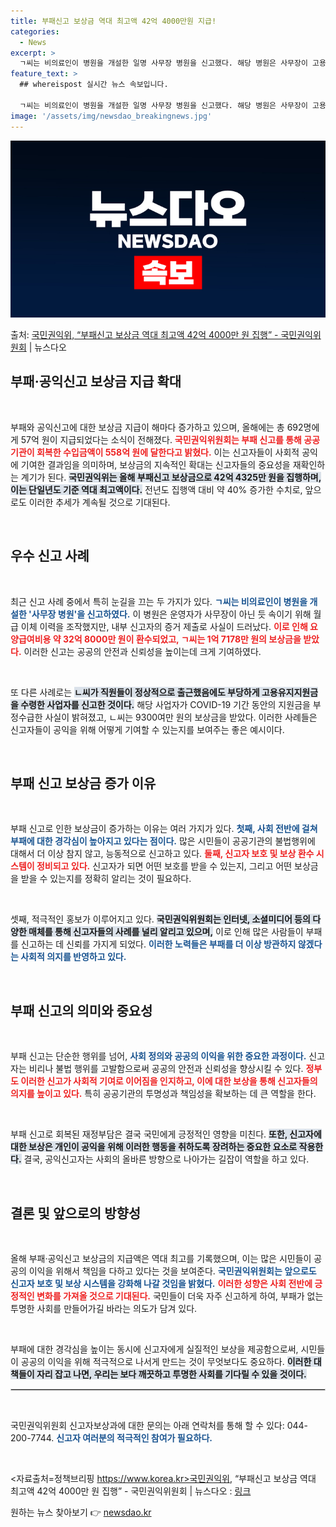 ```yaml
---
title: 부패신고 보상금 역대 최고액 42억 4000만원 지급!
categories:
  - News
excerpt: >
  ㄱ씨는 비의료인이 병원을 개설한 일명 사무장 병원을 신고했다. 해당 병원은 사무장이 고용된 것처럼 속이기 위…
feature_text: >
  ## whereispost 실시간 뉴스 속보입니다.

  ㄱ씨는 비의료인이 병원을 개설한 일명 사무장 병원을 신고했다. 해당 병원은 사무장이 고용된 것처럼 속이기 위…
image: '/assets/img/newsdao_breakingnews.jpg'
---
```


![뉴스다오 속보](/assets/img/newsdao_breakingnews.jpg)

<p>출처: <a href="https://newsdao.kr/2875" rel="dofollow">국민권익위, “부패신고 보상금 역대 최고액 42억 4000만 원 집행” - 국민권익위원회</a> | 뉴스다오</p>

<h2 data-ke-size="size26">부패·공익신고 보상금 지급 확대</h2>

<p data-ke-size="size16">&nbsp;</p>

부패와 공익신고에 대한 보상금 지급이 해마다 증가하고 있으며, 올해에는 총 692명에게 57억 원이 지급되었다는 소식이 전해졌다. <b><span style="color: #ee2323;">국민권익위원회는 부패 신고를 통해 공공기관이 회복한 수입금액이 558억 원에 달한다고 밝혔다.</span></b> 이는 신고자들이 사회적 공익에 기여한 결과임을 의미하며, 보상금의 지속적인 확대는 신고자들의 중요성을 재확인하는 계기가 된다. <b><span style="background-color: #21538527;">국민권익위는 올해 부패신고 보상금으로 42억 4325만 원을 집행하며, 이는 단일년도 기준 역대 최고액이다.</span></b> 전년도 집행액 대비 약 40% 증가한 수치로, 앞으로도 이러한 추세가 계속될 것으로 기대된다.

<p data-ke-size="size16">&nbsp;</p>

<h2 data-ke-size="size26">우수 신고 사례</h2>

<p data-ke-size="size16">&nbsp;</p>

최근 신고 사례 중에서 특히 눈길을 끄는 두 가지가 있다. <b><span style="color: #1a5490;">ㄱ씨는 비의료인이 병원을 개설한 '사무장 병원'을 신고하였다.</span></b> 이 병원은 운영자가 사무장이 아닌 듯 속이기 위해 월급 이체 이력을 조작했지만, 내부 신고자의 증거 제출로 사실이 드러났다. <b><span style="color: #ee2323;">이로 인해 요양급여비용 약 32억 8000만 원이 환수되었고, ㄱ씨는 1억 7178만 원의 보상금을 받았다.</span></b> 이러한 신고는 공공의 안전과 신뢰성을 높이는데 크게 기여하였다.

<p data-ke-size="size16">&nbsp;</p>

또 다른 사례로는 <b><span style="background-color: #21538527;">ㄴ씨가 직원들이 정상적으로 출근했음에도 부당하게 고용유지지원금을 수령한 사업자를 신고한 것이다.</span></b> 해당 사업자가 COVID-19 기간 동안의 지원금을 부정수급한 사실이 밝혀졌고, ㄴ씨는 9300여만 원의 보상금을 받았다. 이러한 사례들은 신고자들이 공익을 위해 어떻게 기여할 수 있는지를 보여주는 좋은 예시이다.

<p data-ke-size="size16">&nbsp;</p>

<h2 data-ke-size="size26">부패 신고 보상금 증가 이유</h2>

<p data-ke-size="size16">&nbsp;</p>

부패 신고로 인한 보상금이 증가하는 이유는 여러 가지가 있다. <b><span style="color: #1a5490;">첫째, 사회 전반에 걸쳐 부패에 대한 경각심이 높아지고 있다는 점이다.</span></b> 많은 시민들이 공공기관의 불법행위에 대해서 더 이상 참지 않고, 능동적으로 신고하고 있다. <b><span style="color: #ee2323;">둘째, 신고자 보호 및 보상 환수 시스템이 정비되고 있다.</span></b> 신고자가 되면 어떤 보호를 받을 수 있는지, 그리고 어떤 보상금을 받을 수 있는지를 정확히 알리는 것이 필요하다.

<p data-ke-size="size16">&nbsp;</p>

셋째, 적극적인 홍보가 이루어지고 있다. <b><span style="background-color: #21538527;">국민권익위원회는 인터넷, 소셜미디어 등의 다양한 매체를 통해 신고자들의 사례를 널리 알리고 있으며,</span></b> 이로 인해 많은 사람들이 부패를 신고하는 데 신뢰를 가지게 되었다. <b><span style="color: #1a5490;">이러한 노력들은 부패를 더 이상 방관하지 않겠다는 사회적 의지를 반영하고 있다.</span></b>

<p data-ke-size="size16">&nbsp;</p>

<h2 data-ke-size="size26">부패 신고의 의미와 중요성</h2>

<p data-ke-size="size16">&nbsp;</p>

부패 신고는 단순한 행위를 넘어, <b><span style="color: #1a5490;">사회 정의와 공공의 이익을 위한 중요한 과정이다.</span></b> 신고자는 비리나 불법 행위를 고발함으로써 공공의 안전과 신뢰성을 향상시킬 수 있다. <b><span style="color: #ee2323;">정부도 이러한 신고가 사회적 기여로 이어짐을 인지하고, 이에 대한 보상을 통해 신고자들의 의지를 높이고 있다.</span></b> 특히 공공기관의 투명성과 책임성을 확보하는 데 큰 역할을 한다.

<p data-ke-size="size16">&nbsp;</p>

부패 신고로 회복된 재정부담은 결국 국민에게 긍정적인 영향을 미친다. <b><span style="background-color: #21538527;">또한, 신고자에 대한 보상은 개인이 공익을 위해 이러한 행동을 취하도록 장려하는 중요한 요소로 작용한다.</span></b> 결국, 공익신고자는 사회의 올바른 방향으로 나아가는 길잡이 역할을 하고 있다.

<p data-ke-size="size16">&nbsp;</p>

<h2 data-ke-size="size26">결론 및 앞으로의 방향성</h2>

<p data-ke-size="size16">&nbsp;</p>

올해 부패·공익신고 보상금의 지급액은 역대 최고를 기록했으며, 이는 많은 시민들이 공공의 이익을 위해서 책임을 다하고 있다는 것을 보여준다. <b><span style="color: #1a5490;">국민권익위원회는 앞으로도 신고자 보호 및 보상 시스템을 강화해 나갈 것임을 밝혔다.</span></b> <b><span style="color: #ee2323;">이러한 성향은 사회 전반에 긍정적인 변화를 가져올 것으로 기대된다.</span></b> 국민들이 더욱 자주 신고하게 하여, 부패가 없는 투명한 사회를 만들어가길 바라는 의도가 담겨 있다.

<p data-ke-size="size16">&nbsp;</p>

부패에 대한 경각심을 높이는 동시에 신고자에게 실질적인 보상을 제공함으로써, 시민들이 공공의 이익을 위해 적극적으로 나서게 만드는 것이 무엇보다도 중요하다. <b><span style="background-color: #21538527;">이러한 대책들이 자리 잡고 나면, 우리는 보다 깨끗하고 투명한 사회를 기다릴 수 있을 것이다.</span></b>

<hr style="border: 1px solid #ccc;">

<p data-ke-size="size16">&nbsp;</p>

국민권익위원회 신고자보상과에 대한 문의는 아래 연락처를 통해 할 수 있다: 044-200-7744. <b><span style="color: #1a5490;">신고자 여러분의 적극적인 참여가 필요하다.</span></b> 

<p data-ke-size="size16">&nbsp;</p>

<자료출처=정책브리핑 https://www.korea.kr>국민권익위, “부패신고 보상금 역대 최고액 42억 4000만 원 집행” - 국민권익위원회 | 뉴스다오  : <a href="https://newsdao.kr/2875">링크</a> 

원하는 뉴스 찾아보기 👉 <a href="https://newsdao.kr" rel="dofollow">newsdao.kr</a>



